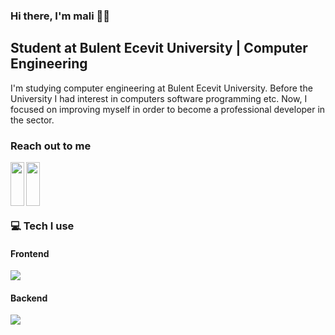 
### Hi there, I'm mali 🤙🏻



## Student at Bulent Ecevit University | Computer Engineering


I'm studying computer engineering at Bulent Ecevit University. Before the University I had interest in computers software programming etc. Now, I focused on improving myself in order to become a professional developer in the sector.

### Reach out to me

[<img  width="22" src="https://unpkg.com/simple-icons@v7/icons/linkedin.svg" width="70" height="70" align="left" />][linkedin]

[<img  width="22" src="https://unpkg.com/simple-icons@v7/icons/instagram.svg" width="70" height="70" align="left" />][instagram]

<br />
<br />
<br />
<br />



[linkedin]: https://www.linkedin.com/in/muhammed-ali-g%C3%B6k%C3%A7e-75746a226
[instagram]: https://www.instagram.com/maligokc/


### 💻 Tech I use

#### Frontend
[![](https://skillicons.dev/icons?i=html,css,js,bootstrap)](https://skillicons.dev)

#### Backend

[![](https://skillicons.dev/icons?i=python,flask,cs,dotnet,java,mysql)](https://skillicons.dev)

